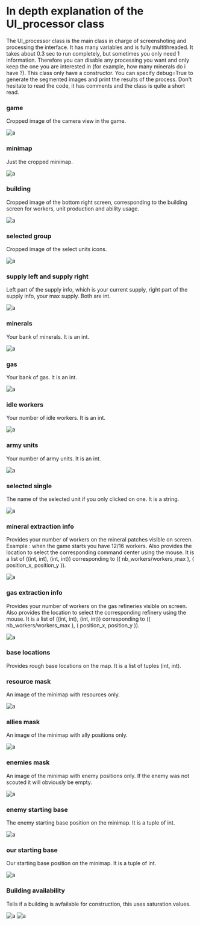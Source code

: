 # In depth explanation of the UI_processor class

The UI_processor class is the main class in charge of screenshoting and processing the interface. It has many variables and is fully multithreaded. It takes about 0.3 sec to run completely, but sometimes you only need 1 information. Therefore you can disable any processing you want and only keep the one you are interested in (for example, how many minerals do i have ?).
This class only have a constructor. You can specify debug=True to generate the segmented images and print the results of the process.
Don't hesitate to read the code, it has comments and the class is quite a short read.


### game

Cropped image of the camera view in the game.

![a](./docs_images/game.png?raw=true "a")

### minimap

Just the cropped minimap.

![a](./docs_images/minimap.png?raw=true "a")

### building

Cropped image of the bottom right screen, corresponding to the building screen for workers, unit production and ability usage.

![a](./docs_images/building.png?raw=true "a")

### selected group

Cropped image of the select units icons.

![a](./docs_images/selected_group.png?raw=true "a")

### supply left and supply right

Left part of the supply info, which is your current supply, right part of the supply info, your max supply. Both are int.

![a](./docs_images/supply.png?raw=true "a")

### minerals

Your bank of minerals. It is an int.

![a](./docs_images/mineral.png?raw=true "a")

### gas

Your bank of gas. It is an int.

![a](./docs_images/gas.png?raw=true "a")

### idle workers

Your number of idle workers. It is an int.

![a](./docs_images/idle_workers.png?raw=true "a")

### army units

Your number of army units. It is an int.

![a](./docs_images/army_units.png?raw=true "a")

### selected single

The name of the selected unit if you only clicked on one. It is a string.

![a](./docs_images/selected_single.png?raw=true "a")

### mineral extraction info

Provides your number of workers on the mineral patches visible on screen. Example : when the game starts you have 12/16 workers. Also provides the location to select the corresponding command center using the mouse. It is a list of ((int, int), (int, int)) corresponding to (( nb_workers/workers_max ), ( position_x, position_y )).

![a](./docs_images/mineral_extraction0.png?raw=true "a")

### gas extraction info

Provides your number of workers on the gas refineries visible on screen. Also provides the location to select the corresponding refinery using the mouse. It is a list of ((int, int), (int, int)) corresponding to (( nb_workers/workers_max ), ( position_x, position_y )).

![a](./docs_images/gas_extraction0.png?raw=true "a")

### base locations

Provides rough base locations on the map. It is a list of tuples (int, int).

### resource mask

An image of the minimap with resources only.

![a](./docs_images/ressources.png?raw=true "a")

### allies mask

An image of the minimap with ally positions only.

![a](./docs_images/allies.png?raw=true "a")

### enemies mask

An image of the minimap with enemy positions only. If the enemy was not scouted it will obviously be empty.

![a](./docs_images/enemies.png?raw=true "a")

### enemy starting base

The enemy starting base position on the minimap. It is a tuple of int.

![a](./docs_images/enemy_location.png?raw=true "a")

### our starting base

Our starting base position on the minimap. It is a tuple of int.

![a](./docs_images/our_location.png?raw=true "a")

### Building availability

Tells if a building is avfailable for construction, this uses saturation values.

![a](./docs_images/building.png?raw=true "a")
![a](./docs_images/right_window_availability.png?raw=true "a")

